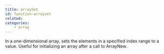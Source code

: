 ```yaml
---
title: arraySet
id: function-arrayset
related:
categories:
    - array
---
```


In a one-dimensional array, sets the elements in a specified
        index range to a value. Useful for initializing an array after
        a call to ArrayNew.